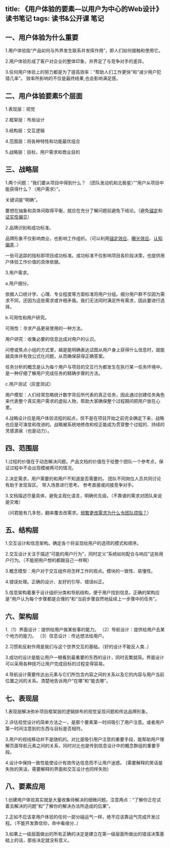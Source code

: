 title: 《用户体验的要素—以用户为中心的Web设计》读书笔记
tags: 读书&公开课 笔记
---
## 一、用户体验为什么重要 ##

1.用户体验指“产品如何与外界发生联系并发挥作用”，即人们如何接触和使用它。

2.用户体验形成了客户对企业的整体印象，并界定了与竞争对手的差异。

3.任何用户体验上的努力都是为了提高效率：“帮助人们工作更快”和“减少用户犯错几率”。
效率所影响的不仅是最终结果,也会影响满足感。
<!--more-->
## 二、用户体验要素5个层面 ##

1.表现层：视觉

2.框架层：布局设计

3.结构层：交互逻辑

4.范围层：将各种特性和功能最优组合

5.战略层：目标，用户需求和商业目的
## 三、战略层 ##


1.两个问题：“我们要从项目中得到什么？
（团队发动机和北极星）”“用户从项目中能获得什么？（用户需求）”。

关键词是“明确”。

要想在抽象和具体间取得平衡，就应在充分了解问题前避免下结论。（避免[锚定](http://baike.baidu.com/link?url=G9Xtx7G2pxuds33Po9pQcSVIcYE6ELit-g-qC2KSkBRpJ2Fi8s5PNxNBgiUYkbvAsrVT0qZWAbcnSc9ZKCaHwF7eWLCCThfzHYoo3_ibxa7XWqDwfQGamVtkDXaC5oQXVZRLZbekKecDQBdKKEs7zM4pBjDXCgmoxiLWBXF7vc4czNQLst36JPx9ARN59WNk)和[证实性偏见](http://baike.baidu.com/link?url=-NDaSffquwsxW1qOoFSsjZZPBKZy1k6bN9Tr16ZXdU-4h7SQNU7KvUdy1QcpGEToZANr9ZrMn4ScG-D8hkSfX_)）

2.品牌识别和成功标准。

品牌形象不仅影响商业，也影响工作组织。（可以利用[锚定效应](http://www.guokr.com/article/2303/)、[曝光效应](http://www.baike.com/wiki/%E6%9B%9D%E5%85%89%E6%95%88%E5%BA%94)、[认知偏差](http://baike.baidu.com/link?url=tZE_srVGPNn9PW7H473stA5PiZMcn_d7ZnQSqPbJmfxPZSeg4z-zCgbNtrYEROEez5HOBgtv_jq4wPuN1r2dva)..）

 一些可追踪的指标即项目成功标准。成功标准不仅影响项目各阶段决策，也提供用户体验工作价值的具体依据。

3.用户需求。

a.用户细分。

依据人口统计学、心理、专业程度等方面标准将用户分组。细分用户群不仅因为需求不同，还因为这些需求或许相矛盾。我们无法同时满足所有需求，因此要进行选择。

b.可用性和用户研究。

可用性：寻求产品更易使用的一种方法。

用户研究：收集必要的信息达成对用户的认识。

问卷或焦点小组的方式里，越是能明确表达试图从用户身上获得什么信息时，就能越具体并有效公式化问题，从而确保获得正确答案。

任务分析的概念是认为每个用户与项目的交互行为都发生在执行某一任务环境中。是一种仔细了解用户完成任务的精确步骤的方法。

c.用户测试（灰度测试）

用户模型：人们经常忽略统计数字背后所代表的真正任务，因此通过创建任务角色来代表整个真实用户需求的虚拟人物，帮助大家确保整个过程期间把用户放在心里。

4.战略设计应是用户体验流程的起点，但不是在项目开始之前完全确定下来，战略也应是可演变和改进的。战略被系统地修改和校正能成为贯穿整个过程的、持续的灵感源泉（也是动力）。

## 四、范围层 ##

1.过程的价值在于动态解决问题。产品文档的价值在于给整个团队一个参考点，保证过程中不会出现模棱两可的情况。

2.决定需求，用户需要的和用户不知道是否需要的。
团队不同岗位人员共同讨论有助于发现盲区。
带入场景进行思考。
参考直接或间接竞争对手。

3.文档描述尽量具体，避免主观化语言，明确优先级。（不靠谱的需求对团队来说是灾难）

（问君能有几多愁，翻来覆去改需求。[频繁更改需求为什么令团队烦恼？](https://www.zhihu.com/question/40712955/answer/87890964?code=011f1674f5f801a2818c345d64e49e1Z&state=20f3ab52c1d13b6d5496c957e5d8a539&from=groupmessage&isappinstalled=0&code=03150bc656d6d06a3ce5057e68b1ebee&state=46ed0201a0d6c8d5730cb648faf36de5)）
## 五、结构层 ##


1.交互设计和信息架构。确定各个将呈现给用户的选项的模式和顺序。

2.交互设计关注于描述“可能的用户行为”，同时定义“系统如何配合与响应”这些用户行为。（不能把用户想的都跟自己一样啊）

3.概念模型：用户对于交互组件将怎样工作的观点。模块的一致性、易懂性。

4.错误处理。正确的设计、友好的引导、错误纠正。

5.信息架构着重于设计组织分类和导航结构，便于用户找到信息。正确的架构应是“用户认为每个步骤都是合理的”和“当前步骤自然地延续上一步骤中的任务”。
## 六、架构层 ##


1.（1）界面设计：提供给用户做某些事的能力。
   （2）导航设计：提供给用户去某个地方的能力。
   （3）信息设计：传达想法给用户。

2.习惯和反射作用是我们与这个世界交互的基础。（好的设计不能反人类..）

3.成功的设计是能让用户一眼看到最重要的东西的设计，同时去繁就简。界面设计可以采用各种技巧让用户完成目标的过程变得容易。

4.导航设计需要传达出元素与它们所包含内容之间的关系以及它的内容与用户当前位置之间的关系。清楚地告诉用户“在哪”和“能去哪”。
## 七、表现层 ##


1.表现层解决弥补项目框架层的逻辑排布的视觉呈现问题和传达品牌形象。

2.评估视觉设计的简单方法之一，是那个要素第一时间吸引了用户注意。或者用户第一时间注意到的东西与目标是否相符。

3.用户的视线移动并不是随机的。对比是吸引用户注意的重要手段，能帮助用户理解页面导航元素之间的关系，同时对比也是传到信息设计中的概念群组的重要手段。

4.设计中保持一致性能使设计有效传达信息而不让用户迷惑。
(需要解释的笑话是失败的笑话，需要解释的界面和交互设计也同样失败)
## 八、要素应用 ##


1.创建用户体验其实就是大量收集待解决的细微问题。注意两点：“了解你正在试着去解决的问题”和“了解你的解决办法所造成的后果”。

2.正如不应该拿用户体验的任何一部分碰运气一样，绝不应该靠运气完成开发过程。（不能开发靠信仰，命中看缘分..）

3.如果上一级层面做出的所有正确的决定是建立在第一级层面所做出的错误决策基础上的话，那些决定就没有意义。